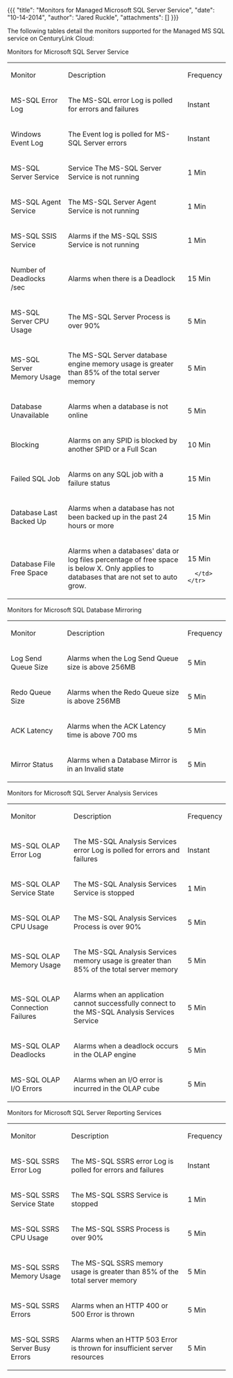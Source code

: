 {{{
  "title": "Monitors for Managed Microsoft SQL Server Service",
  "date": "10-14-2014",
  "author": "Jared Ruckle",
  "attachments": []
}}}

<p>The following tables detail the monitors supported for the Managed MS SQL service on CenturyLink Cloud:</p>
Monitors for Microsoft SQL Server Service
<table>
  <tbody>
    <tr>
      <td>
        <p>Monitor</p>
      </td>
      <td>
        <p>Description</p>
      </td>
      <td>
        <p>Frequency</p>
      </td>
    </tr>
    <tr>
      <td>
        <p>MS-SQL Error Log</p>
      </td>
      <td>
        <p>The MS-SQL error Log is polled for errors and failures</p>
      </td>
      <td>
        <p>Instant</p>
      </td>
    </tr>
    <tr>
      <td>
        <p>Windows Event Log</p>
      </td>
      <td>
        <p>The Event log is polled for MS-SQL Server errors</p>
      </td>
      <td>
        <p>Instant</p>
      </td>
    </tr>
    <tr>
      <td>
        <p>MS-SQL Server Service</p>
      </td>
      <td>
        <p>Service The MS-SQL Server Service is not running</p>
      </td>
      <td>
        <p>1 Min</p>
      </td>
    </tr>
    <tr>
      <td>
        <p>MS-SQL Agent Service</p>
      </td>
      <td>
        <p>The MS-SQL Server Agent Service is not running</p>
      </td>
      <td>
        <p>1 Min</p>
      </td>
    </tr>
    <tr>
      <td>
        <p>MS-SQL SSIS Service</p>
      </td>
      <td>
        <p>Alarms if the MS-SQL SSIS Service is not running</p>
      </td>
      <td>
        <p>1 Min</p>
      </td>
    </tr>
    <tr>
      <td>
        <p>Number of Deadlocks /sec</p>
      </td>
      <td>
        <p>Alarms when there is a Deadlock</p>
      </td>
      <td>
        <p>15 Min</p>
      </td>
    </tr>
    <tr>
      <td>
        <p>MS-SQL Server CPU Usage</p>
      </td>
      <td>
        <p>The MS-SQL Server Process is over 90%</p>
      </td>
      <td>
        <p>5 Min</p>
      </td>
    </tr>
    <tr>
      <td>
        <p>MS-SQL Server Memory Usage</p>
      </td>
      <td>
        <p>The MS-SQL Server database engine memory usage is greater than 85% of the total server memory</p>
      </td>
      <td>
        <p>5 Min</p>
      </td>
    </tr>
    <tr>
      <td>
        <p>Database Unavailable</p>
      </td>
      <td>
        <p>Alarms when a database is not online</p>
      </td>
      <td>
        <p>5 Min</p>
      </td>
    </tr>
    <tr>
      <td>
        <p>Blocking</p>
      </td>
      <td>
        <p>Alarms on any SPID is blocked by another SPID or a Full Scan</p>
      </td>
      <td>
        <p>10 Min</p>
      </td>
    </tr>
    <tr>
      <td>
        <p>Failed SQL Job</p>
      </td>
      <td>
        <p>Alarms on any SQL job with a failure status</p>
      </td>
      <td>
        <p>15 Min</p>
      </td>
    </tr>
    <tr>
      <td>
        <p>Database Last Backed Up</p>
      </td>
      <td>
        <p>Alarms when a database has not been backed up in the past 24 hours or more</p>
      </td>
      <td>
        <p>15 Min</p>
      </td>
    </tr>
    <tr>
      <td>
        <p>Database File Free Space</p>
      </td>
      <td>
        <p>Alarms when a databases' data or log files percentage of free space is below X. Only applies to databases that are not set to auto grow.</p>
      </td>
      <td>
        <p>15 Min</p>
        
      </td>
    </tr>
  </tbody>
</table>
Monitors for Microsoft SQL Database Mirroring
<table>
  <tbody>
    <tr>
      <td>
        <p>Monitor</p>
      </td>
      <td>
        <p>Description</p>
      </td>
      <td>
        <p>Frequency</p>
      </td>
    </tr>
    <tr>
      <td>
        <p>Log Send Queue Size</p>
      </td>
      <td>
        <p>Alarms when the Log Send Queue size is above 256MB</p>
      </td>
      <td>
        <p>5 Min</p>
      </td>
    </tr>
    <tr>
      <td>
        <p>Redo Queue Size</p>
      </td>
      <td>
        <p>Alarms when the Redo Queue size is above 256MB</p>
      </td>
      <td>
        <p>5 Min</p>
      </td>
    </tr>
    <tr>
      <td>
        <p>ACK Latency</p>
      </td>
      <td>
        <p>Alarms when the ACK Latency time is above 700 ms</p>
      </td>
      <td>
        <p>5 Min</p>
      </td>
    </tr>
    <tr>
      <td>
        <p>Mirror Status</p>
      </td>
      <td>
        <p>Alarms when a Database Mirror is in an Invalid state</p>
      </td>
      <td>
        <p>5 Min</p>
      </td>
    </tr>
  </tbody>
</table>

Monitors for Microsoft SQL Server Analysis Services
<table>
  <tbody>
    <tr>
      <td>
        <p>Monitor</p>
      </td>
      <td>
        <p>Description</p>
      </td>
      <td>
        <p>Frequency</p>
      </td>
    </tr>
    <tr>
      <td>
        <p>MS-SQL OLAP Error Log</p>
      </td>
      <td>
        <p>The MS-SQL Analysis Services error Log is polled for errors and failures</p>
      </td>
      <td>
        <p>Instant</p>
      </td>
    </tr>
    <tr>
      <td>
        <p>MS-SQL OLAP Service State</p>
      </td>
      <td>
        <p>The MS-SQL Analysis Services Service is stopped</p>
      </td>
      <td>
        <p>1 Min</p>
      </td>
    </tr>
    <tr>
      <td>
        <p>MS-SQL OLAP CPU Usage</p>
      </td>
      <td>
        <p>The MS-SQL Analysis Services Process is over 90%</p>
      </td>
      <td>
        <p>5 Min</p>
      </td>
    </tr>
    <tr>
      <td>
        <p>MS-SQL OLAP Memory Usage</p>
      </td>
      <td>
        <p>The MS-SQL Analysis Services memory usage is greater than 85% of the total server memory</p>
      </td>
      <td>
        <p>5 Min</p>
      </td>
    </tr>
    <tr>
      <td>
        <p>MS-SQL OLAP Connection Failures</p>
      </td>
      <td>
        <p>Alarms when an application cannot successfully connect to the MS-SQL Analysis Services Service</p>
      </td>
      <td>
        <p>5 Min</p>
      </td>
    </tr>
    <tr>
      <td>
        <p>MS-SQL OLAP Deadlocks</p>
      </td>
      <td>
        <p>Alarms when a deadlock occurs in the OLAP engine</p>
      </td>
      <td>
        <p>5 Min</p>
      </td>
    </tr>
    <tr>
      <td>
        <p>MS-SQL OLAP I/O Errors</p>
      </td>
      <td>
        <p>Alarms when an I/O error is incurred in the OLAP cube</p>
      </td>
      <td>
        <p>5 Min</p>
      </td>
    </tr>
  </tbody>
</table>
Monitors for Microsoft SQL Server Reporting Services
<table>
  <tbody>
    <tr>
      <td>
        <p>Monitor</p>
      </td>
      <td>
        <p>Description</p>
      </td>
      <td>
        <p>Frequency</p>
      </td>
    </tr>
    <tr>
      <td>
        <p>MS-SQL SSRS Error Log</p>
      </td>
      <td>
        <p>The MS-SQL SSRS error Log is polled for errors and failures</p>
      </td>
      <td>
        <p>Instant</p>
      </td>
    </tr>
    <tr>
      <td>
        <p>MS-SQL SSRS Service State</p>
      </td>
      <td>
        <p>The MS-SQL SSRS Service is stopped</p>
      </td>
      <td>
        <p>1 Min</p>
      </td>
    </tr>
    <tr>
      <td>
        <p>MS-SQL SSRS CPU Usage</p>
      </td>
      <td>
        <p>The MS-SQL SSRS Process is over 90%</p>
      </td>
      <td>
        <p>5 Min</p>
      </td>
    </tr>
    <tr>
      <td>
        <p>MS-SQL SSRS Memory Usage</p>
      </td>
      <td>
        <p>The MS-SQL SSRS memory usage is greater than 85% of the total server memory</p>
      </td>
      <td>
        <p>5 Min</p>
      </td>
    </tr>
    <tr>
      <td>
        <p>MS-SQL SSRS Errors</p>
      </td>
      <td>
        <p>Alarms when an HTTP 400 or 500 Error is thrown</p>
      </td>
      <td>
        <p>5 Min</p>
      </td>
    </tr>
    <tr>
      <td>
        <p>MS-SQL SSRS Server Busy Errors</p>
      </td>
      <td>
        <p>Alarms when an HTTP 503 Error is thrown for insufficient server resources</p>
      </td>
      <td>
        <p>5 Min</p>
      </td>
    </tr>
  </tbody>
</table>

